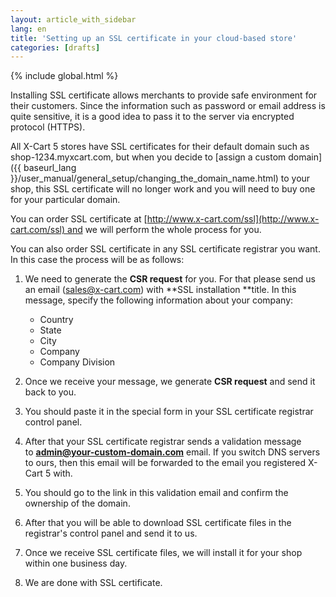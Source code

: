 ```yaml
---
layout: article_with_sidebar
lang: en
title: 'Setting up an SSL certificate in your cloud-based store'
categories: [drafts]
---
```


{% include global.html %}

Installing SSL certificate allows merchants to provide safe environment for their customers. Since the information such as password or email address is quite sensitive, it is a good idea to pass it to the server via encrypted protocol (HTTPS).

All X-Cart 5 stores have SSL certificates for their default domain such as shop-1234.myxcart.com, but when you decide to [assign a custom domain]({{ baseurl_lang }}/user_manual/general_setup/changing_the_domain_name.html) to your shop, this SSL certificate will no longer work and you will need to buy one for your particular domain.

You can order SSL certificate at [http://www.x-cart.com/ssl](http://www.x-cart.com/ssl) and we will perform the whole process for you.

You can also order SSL certificate in any SSL certificate registrar you want. In this case the process will be as follows:

1.  We need to generate the **CSR request** for you. For that please send us an email ([sales@x-cart.com](mailto:sales@x-cart.com)) with **SSL installation **title. In this message, specify the following information about your company:  

    * Country   
    * State   
    * City   
    * Company   
    * Company Division

2.  Once we receive your message, we generate **CSR request** and send it back to you.
3.  You should paste it in the special form in your SSL certificate registrar control panel.
4.  After that your SSL certificate registrar sends a validation message to **[admin@your-custom-domain.com](mailto:admin@your-custom-domain.com)** email. If you switch DNS servers to ours, then this email will be forwarded to the email you registered X-Cart 5 with.
5.  You should go to the link in this validation email and confirm the ownership of the domain.
6.  After that you will be able to download SSL certificate files in the registrar's control panel and send it to us.
7.  Once we receive SSL certificate files, we will install it for your shop within one business day.
8.  We are done with SSL certificate.